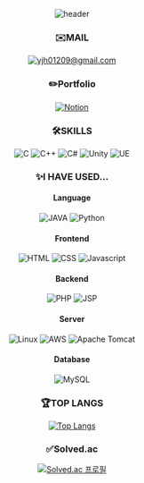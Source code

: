 
<div align=center>
  
  ![header](https://capsule-render.vercel.app/api?type=soft&color=auto&height=300&section=header&text=SUPERDODGE&fontSize=90)

  ### ✉️MAIL
  [![yjh01209@gmail.com](https://img.shields.io/badge/Gmail-D14836?style=for-the-badge&logo=gmail&logoColor=white)](mailto:yjh01209@gmail.com)
  ### ✏️Portfolio
  [![Notion](https://img.shields.io/badge/Notion-000000?style=for-the-badge&logo=notion&logoColor=white)](https://subdued-volcano-bac.notion.site/8f89bb512543474ea8f7557f2e8ad594)
  ### 🛠️SKILLS
  ![C](https://img.shields.io/badge/C-A8B9CC?style=flat-square&logo=C&logoColor=white)
  ![C++](https://img.shields.io/badge/C++-00599C?style=flat-square&logo=cplusplus&logoColor=white)
  ![C#](https://img.shields.io/badge/C%23-00599C?style=flat-square&logo=csharp&logoColor=white)
  ![Unity](https://img.shields.io/badge/Unity-FFFFFF?style=flat-square&logo=unity&logoColor=black)
  ![UE](https://img.shields.io/badge/Unreal%20Engine-0E1128?style=flat-square&logo=unrealengine&logoColor=white)
  ### ✨I HAVE USED...
  <div>

  #### Language

  ![JAVA](https://img.shields.io/badge/Java-000000?style=flat-square&logo=openjdk&logoColor=white)
  ![Python](https://img.shields.io/badge/Python-3776AB?style=flat-square&logo=python&logoColor=white)
    
  </div>
  <div>

  #### Frontend

  ![HTML](https://img.shields.io/badge/HTML-E34F26?style=flat-square&logo=html5&logoColor=white)
  ![CSS](https://img.shields.io/badge/CSS-1572B6?style=flat-square&logo=css3&logoColor=white)
  ![Javascript](https://img.shields.io/badge/Javascript-F7DF1E?style=flat-square&logo=javascript&logoColor=white)
    
  </div>
  <div>

  #### Backend

  ![PHP](https://img.shields.io/badge/PHP-777BB4?style=flat-square&logo=php&logoColor=white)
  ![JSP](https://img.shields.io/badge/JSP-FF4000?style=flat-square&logo=jsp&logoColor=white)
    
  </div>
  <div>

  #### Server

  ![Linux](https://img.shields.io/badge/Linux-FCC624?style=flat-square&logo=linux&logoColor=white)
  ![AWS](https://img.shields.io/badge/AWS-232F3E?style=flat-square&logo=amazonaws&logoColor=white)
  ![Apache Tomcat](https://img.shields.io/badge/Apache%20Tomcat-F8DC75?style=flat-square&logo=apachetomcat&logoColor=white)
    
  </div>
  <div>

  #### Database

  ![MySQL](https://img.shields.io/badge/MySQL-4479A1?style=flat-square&logo=mysql&logoColor=white)
    
  </div>
  
  ### 🏆TOP LANGS
  [![Top Langs](https://github-readme-stats.vercel.app/api/top-langs/?username=yjh5696&layout=compact)](https://github.com/yjh5696/github-readme-stats)
  ### ✅Solved.ac
  [![Solved.ac 프로필](http://mazassumnida.wtf/api/v2/generate_badge?boj=superdodge)](https://solved.ac/superdodge)
  
</div>
